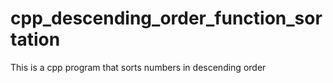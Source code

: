 # cpp_descending_order_function_sortation
This is a cpp program that sorts numbers in descending order
